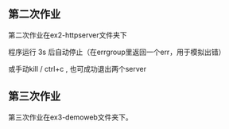 ## 第二次作业

第二次作业在ex2-httpserver文件夹下

程序运行 3s 后自动停止（在errgroup里返回一个err，用于模拟出错）

或手动kill / ctrl+c , 也可成功退出两个server

## 第三次作业
第三次作业在ex3-demoweb文件夹下。